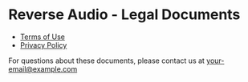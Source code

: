 # Reverse Audio - Legal Documents

- [Terms of Use](terms-of-use.md)
- [Privacy Policy](privacy-policy.md)

For questions about these documents, please contact us at your-email@example.com
